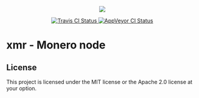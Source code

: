 <p align="center">
  <img src="doc/logo.png">
</p>
<p align="center">
  <a href="https://travis-ci.org/xmr-rs/xmr">
    <img src="https://travis-ci.org/xmr-rs/xmr.svg?branch=master" title="Travis CI Status">
  </a>
  <a href="https://ci.appveyor.com/project/jeandudey/xmr">
    <img src="https://ci.appveyor.com/api/projects/status/h34w8k04857dmkuc?svg=true" title="AppVeyor CI Status">
  </a>
</p>

# xmr - Monero node

## License

This project is licensed under the MIT license or the Apache 2.0 license at
your option.
